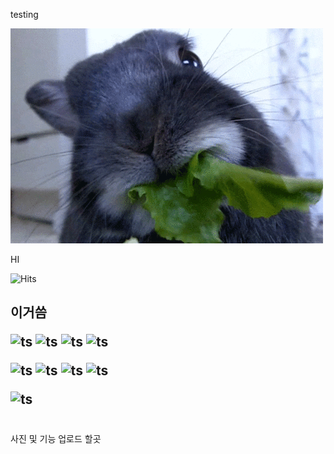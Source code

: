  testing

![grab-landing-page](https://raw.githubusercontent.com/sododuk32/shop/bc93cf0785c6d8de29adabfa0bec5308be14e1a9/pages/brr.gif)

HI

![Hits](https://hits.seeyoufarm.com/api/count/incr/badge.svg?url=https%3A%2F%2Fgithub.com%2Fsododuk32%2Fsododuk32&count_bg=%236655D9&title_bg=%23C5D540&icon=reverbnation.svg&icon_color=%23E7E7E7&title=VISIT&edge_flat=false)
<div id="pannel">
 <H2>이거씀
 
 ![ts](https://img.shields.io/badge/Typescript-13.0.3-black)
 ![ts](https://img.shields.io/badge/Next.js-13.0.3-black)
 ![ts](https://img.shields.io/badge/React-18.2.0-purple)
 ![ts](https://img.shields.io/badge/ReactQuery-3.39.2-purple)
  
 ![ts](https://img.shields.io/badge/bootstrap-^5.2.2-purple)
 ![ts](https://img.shields.io/badge/axios-1.2.0-blue)
 ![ts](https://img.shields.io/badge/webpack-5.74.0-yellow)
 ![ts](https://img.shields.io/badge/npm-red)

![ts](https://img.shields.io/badge/express-black)

</div>
<p align="center">
  <a href="https://nextjs.org">
    <h1 align="center"></h1>
  </a>
</p>
 
 사진 및 기능 업로드 할곳 
<!-- https://stackoverflow.com/questions/34341808/is-there-a-way-to-add-a-gif-to-a-markdown-file

 -->
